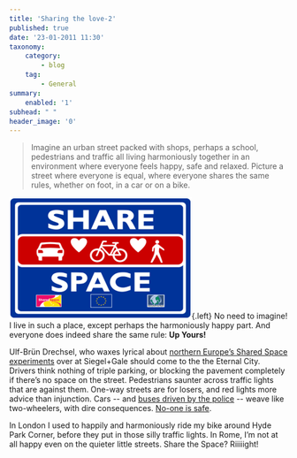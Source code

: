 ```yaml
---
title: 'Sharing the love-2'
published: true
date: '23-01-2011 11:30'
taxonomy:
    category:
        - blog
    tag:
        - General
summary:
    enabled: '1'
subhead: " "
header_image: '0'
---
```


> Imagine an urban street packed with shops, perhaps a school, pedestrians and traffic all living harmoniously together in an environment where everyone feels happy, safe and relaxed. Picture a street where everyone is equal, where everyone shares the same rules, whether on foot, in a car or on a bike.

![Share Space icon](Share_Space.png){.left} No need to imagine! I live in such a place, except perhaps the harmoniously happy part. And everyone does indeed share the same rule: **Up Yours!**

Ulf-Brün Drechsel, who waxes lyrical about [northern Europe’s Shared Space experiments](https://web.archive.org/web/20110802035417/http://www.siegelgale.com:80/blog/a-forest-of-sign-poststaken-down/) over at Siegel+Gale should come to the the Eternal City. Drivers think nothing of triple parking, or blocking the pavement completely if there’s no space on the street. Pedestrians saunter across traffic lights that are against them. One-way streets are for losers, and red lights more advice than injunction. Cars -- and [buses driven by the police](https://roma.corriere.it/roma/notizie/cronaca/11_gennaio_21/pullman-penitenziario-investe-10-persone-181302813301.shtml) -- weave like two-wheelers, with dire consequences. [No-one is safe](https://roma.corriere.it/roma/notizie/cronaca/11_gennaio_17/autocivetta-polizia-investe-barbone%20-181270739381.shtml?fr=correlati).

In London I used to happily and harmoniously ride my bike around Hyde Park Corner, before they put in those silly traffic lights. In Rome, I’m not at all happy even on the quieter little streets. Share the Space? Riiiiight!
